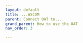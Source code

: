 ```yaml
---
layout: default
title: ...ASCOM
parent: Connect OAT to...
grand_parent: How to use the OAT
nav_order: 3

---
```


# 